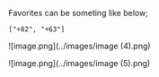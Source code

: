 Favorites can be someting like below;

`["+82", "+63"]`

![image.png](../images/image (4).png)



![image.png](../images/image (5).png)